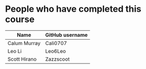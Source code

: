 # People who have completed this course
| Name                     | GitHub username       |
| ------------------------ | --------------------- |
| Calum Murray             | Cali0707              | 
| Leo Li                   | Leo6Leo               | 
| Scott Hirano             | Zazzscoot             | 